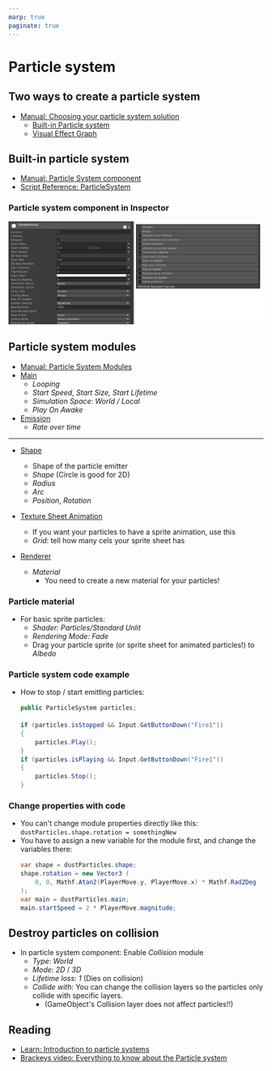 ```yaml
---
marp: true
paginate: true
---
```

<!-- headingDivider: 3 -->
<!-- class: default -->

# Particle system

## Two ways to create a particle system

* [Manual: Choosing your particle system solution](https://docs.unity3d.com/Manual/ChoosingYourParticleSystem.html)
  * [Built-in Particle system](https://docs.unity3d.com/Manual/Built-inParticleSystem.html)
  * [Visual Effect Graph](https://docs.unity3d.com/Manual/VFXGraph.html)

## Built-in particle system

* [Manual: Particle System component](https://docs.unity3d.com/Manual/class-ParticleSystem.html)
* [Script Reference: ParticleSystem](https://docs.unity3d.com/ScriptReference/ParticleSystem.html)



### Particle system component in Inspector
![](imgs/particle-system-inspector.png)

## Particle system modules

* [Manual: Particle System Modules](https://docs.unity3d.com/Manual/ParticleSystemModules.html)
* [Main](https://docs.unity3d.com/Manual/PartSysMainModule.html)
  * *Looping*
  * *Start Speed, Start Size, Start Lifetime*
  * *Simulation Space: World / Local*
  * *Play On Awake*
* [Emission](https://docs.unity3d.com/Manual/PartSysEmissionModule.html)
  * *Rate over time*
---
* [Shape](https://docs.unity3d.com/Manual/PartSysShapeModule.html)
  * Shape of the particle emitter
  * *Shape* (Circle is good for 2D)
  * *Radius*
  * *Arc*
  * *Position*, *Rotation*

* [Texture Sheet Animation](https://docs.unity3d.com/Manual/PartSysTexSheetAnimModule.html)
  * If you want your particles to have a sprite animation, use this
  * *Grid*: tell how many cels your sprite sheet has
* [Renderer](https://docs.unity3d.com/Manual/PartSysRendererModule.html)
  * *Material*
    * You need to create a new material for your particles!

### Particle material

* For basic sprite particles:
  * *Shader: Particles/Standard Unlit*
  * *Rendering Mode: Fade*
  * Drag your particle sprite (or sprite sheet for animated particles!) to *Albedo*


### Particle system code example

* How to stop / start emitting particles:
	```c#
	public ParticleSystem particles;

	if (particles.isStopped && Input.GetButtonDown("Fire1"))
	{
	    particles.Play();
	}
	if (particles.isPlaying && Input.GetButtonDown("Fire1"))
	{
	    particles.Stop();
	}
	```

### Change properties with code

* You can't change module properties directly like this: `dustParticles.shape.rotation = somethingNew`
* You have to assign a new variable for the module first, and change the variables there:
	```c#
	var shape = dustParticles.shape;
	shape.rotation = new Vector3 (
		0, 0, Mathf.Atan2(PlayerMove.y, PlayerMove.x) * Mathf.Rad2Deg
	);
	var main = dustParticles.main;
	main.startSpeed = 2 * PlayerMove.magnitude;
	```

## Destroy particles on collision

* In particle system component: Enable *Collision* module
  * *Type*: *World*
  * *Mode*: *2D* / *3D*
  * *Lifetime loss*: *1* (Dies on collision)
  * *Collide with*: You can change the collision layers so the particles only collide with specific layers. 
    * (GameObject's Collision layer does not affect particles!!)

## Reading

* [Learn: Introduction to particle systems](https://learn.unity.com/tutorial/introduction-to-particle-systems#)
* [Brackeys video: Everything to know about the Particle system](https://www.youtube.com/watch?v=FEA1wTMJAR0)